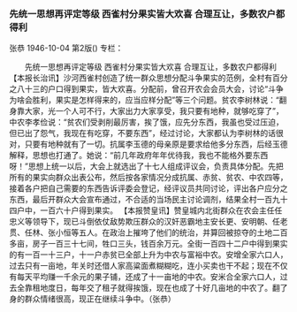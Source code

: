 ### 先统一思想再评定等级  西雀村分果实皆大欢喜  合理互让，多数农户都得利
张恭
1946-10-04
第2版()
专栏：

　　先统一思想再评定等级
    西雀村分果实皆大欢喜
    合理互让，多数农户都得利
    【本报长治讯】沙河西雀村创造了统一群众思想分配斗争果实的范例，全村有百分之八十三的户口得到果实，皆大欢喜。分配前，曾召开农会会员大会，讨论“斗争为啥会胜利，果实是怎样得来的，应当应样分配”等三个问题。贫农李树林说：“翻身靠大家，光一个人可不行，大家出力大家享受，我只要有地种，就够吃穿了”，中农李孝俭说：“贫农们受剥削最厉害，挨了饿，应先分东西，我虽也受过压迫，但已出了怨气，我现在有吃穿，不要东西”，经过讨论，大家都认为李树林的话很对，只要有地种就有了一切。抗属李玉德的母亲原是要求给他多分东西，后经玉德解释，思想也打通了。她说：“前几年政府年年优待我，我也不能格外要东西呀！”思想上统一以后，大会上就选出了十七人组成评议会，负责具体分配。先把所有的果实向群众出表公布，然后按各家情况分成抗属、赤贫、贫农、中农四等，接着各户把自己需要的东西告诉评委会登记，经评议员共同讨论，评出各户应分之东西，最后开群众大会宣布通过，不合适的当场民主讨论调剂，结果全村一百九十四户中，一百六十户得到果实。
    【本报赞皇讯】赞皇城内北街群众在农会主任任忠义等领导下，现已斗倒依仗敌势欺压群众的汉奸恶霸地主安长更、安明朝、任老贯、任林、张小恒等五人。在政治上摧垮了他们的统治，并算回被掠夺的土地二百多亩，房子一百三十七间，牲口三头，钱百余万元。全街一百四十二户中得到果实的有一百一十三户，十一户赤贫已全部上升为中农与富裕中农。安增全家六口人，过去只有一亩地，年关时还借人家高粱面煮糊糊吃，连小买卖也干不起；现在不仅有每天平均赚一千余元的果子铺，还成了十一亩地的中农。安米合全家六口人，过去全靠租地度日，每年交了租子就得挨饿，现在也成了十好几亩地的中农了。翻了身的群众情绪很高，现正在继续斗争中。（张恭）
